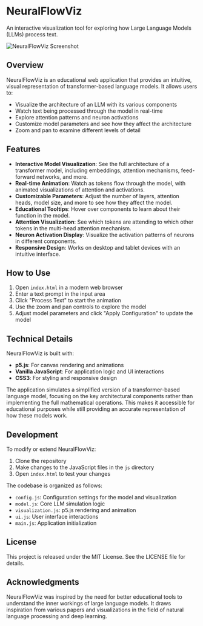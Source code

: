 # NeuralFlowViz

An interactive visualization tool for exploring how Large Language Models (LLMs) process text.

![NeuralFlowViz Screenshot](assets/screenshot.png)

## Overview

NeuralFlowViz is an educational web application that provides an intuitive, visual representation of transformer-based language models. It allows users to:

- Visualize the architecture of an LLM with its various components
- Watch text being processed through the model in real-time
- Explore attention patterns and neuron activations
- Customize model parameters and see how they affect the architecture
- Zoom and pan to examine different levels of detail

## Features

- **Interactive Model Visualization**: See the full architecture of a transformer model, including embeddings, attention mechanisms, feed-forward networks, and more.
- **Real-time Animation**: Watch as tokens flow through the model, with animated visualizations of attention and activations.
- **Customizable Parameters**: Adjust the number of layers, attention heads, model size, and more to see how they affect the model.
- **Educational Tooltips**: Hover over components to learn about their function in the model.
- **Attention Visualization**: See which tokens are attending to which other tokens in the multi-head attention mechanism.
- **Neuron Activation Display**: Visualize the activation patterns of neurons in different components.
- **Responsive Design**: Works on desktop and tablet devices with an intuitive interface.

## How to Use

1. Open `index.html` in a modern web browser
2. Enter a text prompt in the input area
3. Click "Process Text" to start the animation
4. Use the zoom and pan controls to explore the model
5. Adjust model parameters and click "Apply Configuration" to update the model

## Technical Details

NeuralFlowViz is built with:

- **p5.js**: For canvas rendering and animations
- **Vanilla JavaScript**: For application logic and UI interactions
- **CSS3**: For styling and responsive design

The application simulates a simplified version of a transformer-based language model, focusing on the key architectural components rather than implementing the full mathematical operations. This makes it accessible for educational purposes while still providing an accurate representation of how these models work.

## Development

To modify or extend NeuralFlowViz:

1. Clone the repository
2. Make changes to the JavaScript files in the `js` directory
3. Open `index.html` to test your changes

The codebase is organized as follows:

- `config.js`: Configuration settings for the model and visualization
- `model.js`: Core LLM simulation logic
- `visualization.js`: p5.js rendering and animation
- `ui.js`: User interface interactions
- `main.js`: Application initialization

## License

This project is released under the MIT License. See the LICENSE file for details.

## Acknowledgments

NeuralFlowViz was inspired by the need for better educational tools to understand the inner workings of large language models. It draws inspiration from various papers and visualizations in the field of natural language processing and deep learning. 
